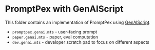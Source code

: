 # PromptPex with GenAIScript

This folder contains an implementation of PromptPex using [GenAIScript](https://microsoft.github.io/genaiscript).

- `promptpex.genai.mts` - user-facing prompt
- `paper.genai.mts` - paper, eval computation
- `dev.genai.mts` - developer scratch pad to focus on different aspects